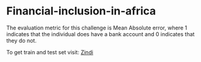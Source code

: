 # Financial-inclusion-in-africa
The evaluation metric for this challenge is Mean Absolute error, where 1 indicates that the individual does have a bank account and 0 indicates that they do not.

To get train and test set visit: [Zindi](https://zindi.africa/competitions/financial-inclusion-in-africa)
